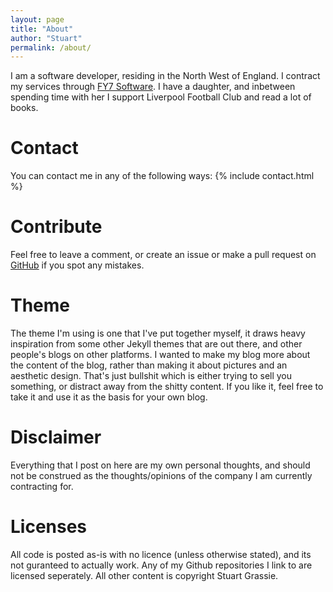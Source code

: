```yaml
---
layout: page
title: "About"
author: "Stuart"
permalink: /about/
---
```


I am a software developer, residing in the North West of England. I contract my services through [FY7 Software](http://www.fy7softwarelimited.co.uk). I have a daughter, and inbetween spending time with her I support Liverpool Football Club and read a lot of books.

# Contact
You can contact me in any of the following ways:
{% include contact.html %}

# Contribute
Feel free to leave a comment, or create an issue or make a pull request on [GitHub](http://github.com/sgrassie/sgrassie.github.io) if you spot any mistakes.

# Theme
The theme I'm using is one that I've put together myself, it draws heavy inspiration from some other Jekyll themes that are out there, and other people's blogs on other platforms. I wanted to make my blog more about the content of the blog, rather than making it about pictures and an aesthetic design. That's just bullshit which is either trying to sell you something, or distract away from the shitty content. If you like it, feel free to take it and use it as the basis for your own blog.

# Disclaimer
Everything that I post on here are my own personal thoughts, and should not be construed as the thoughts/opinions of the company I am currently contracting for. 

# Licenses
All code is posted as-is with no licence (unless otherwise stated), and its not guranteed to actually work. Any of my Github repositories I link to are licensed seperately.
All other content is copyright Stuart Grassie.
